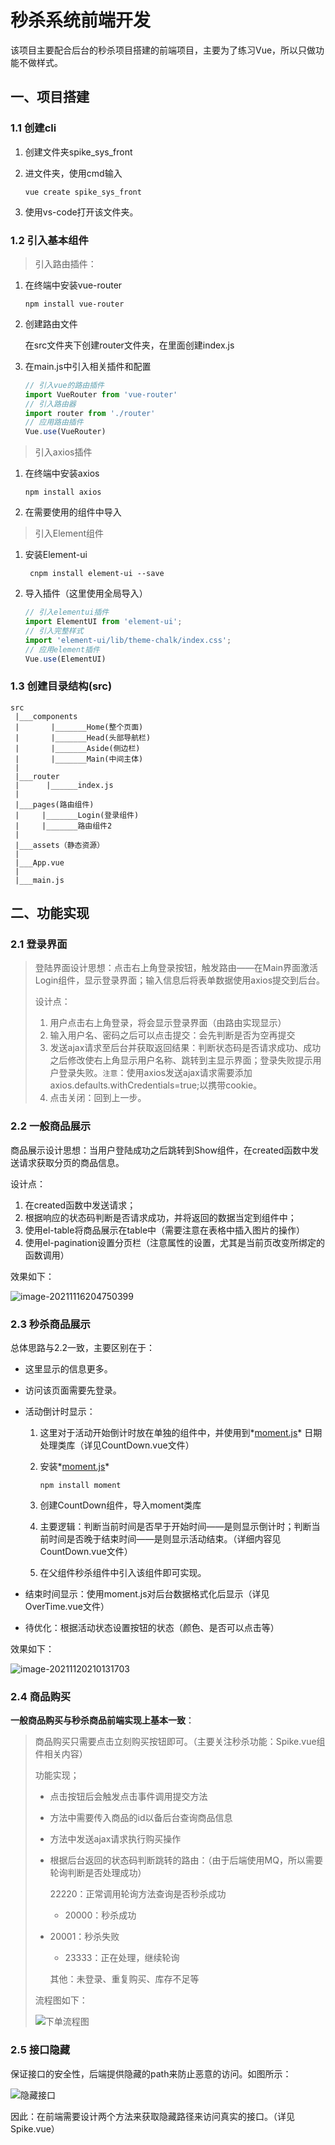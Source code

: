 # 秒杀系统前端开发

该项目主要配合后台的秒杀项目搭建的前端项目，主要为了练习Vue，所以只做功能不做样式。

## 一、项目搭建

### 1.1 创建cli

1. 创建文件夹spike_sys_front

2. 进文件夹，使用cmd输入

   ````shell
   vue create spike_sys_front
   ````

3. 使用vs-code打开该文件夹。

### 1.2 引入基本组件

> 引入路由插件：

1. 在终端中安装vue-router

   ````shell
   npm install vue-router
   ````

2. 创建路由文件

   在src文件夹下创建router文件夹，在里面创建index.js

3. 在main.js中引入相关插件和配置

   `````js
   // 引入vue的路由插件
   import VueRouter from 'vue-router'
   // 引入路由器
   import router from './router'
   // 应用路由插件
   Vue.use(VueRouter)
   `````

> 引入axios插件

1. 在终端中安装axios

   ````shell
   npm install axios
   ````

2. 在需要使用的组件中导入

> 引入Element组件

1. 安装Element-ui

   `````shell
    cnpm install element-ui --save
   `````

2. 导入插件（这里使用全局导入）

   ````js
   // 引入elementui插件
   import ElementUI from 'element-ui';
   // 引入完整样式
   import 'element-ui/lib/theme-chalk/index.css';
   // 应用element插件
   Vue.use(ElementUI)
   ````

### 1.3 创建目录结构(src)

```shell
src
 |___components
 |       |_______Home(整个页面)
 |       |_______Head(头部导航栏)
 |       |_______Aside(侧边栏)
 |       |_______Main(中间主体)
 |      
 |___router
 |      |______index.js
 |
 |___pages(路由组件)
 |     |_______Login(登录组件)
 |     |_______路由组件2
 |
 |___assets（静态资源）
 |
 |___App.vue
 |
 |___main.js
```

## 二、功能实现

### 2.1 登录界面

> 登陆界面设计思想：点击右上角登录按钮，触发路由——在Main界面激活Login组件，显示登录界面；输入信息后将表单数据使用axios提交到后台。
>
> 设计点：
>
> 1. 用户点击右上角登录，将会显示登录界面（由路由实现显示）
> 2. 输入用户名、密码之后可以点击提交：会先判断是否为空再提交
> 3. 发送ajax请求至后台并获取返回结果：判断状态码是否请求成功、成功之后修改使右上角显示用户名称、跳转到主显示界面；登录失败提示用户登录失败。`注意`：使用axios发送ajax请求需要添加axios.defaults.withCredentials=true;以携带cookie。
> 4. 点击关闭：回到上一步。

### 2.2 一般商品展示

商品展示设计思想：当用户登陆成功之后跳转到Show组件，在created函数中发送请求获取分页的商品信息。

设计点：

1. 在created函数中发送请求；
2. 根据响应的状态码判断是否请求成功，并将返回的数据当定到组件中；
3. 使用el-table将商品展示在table中（需要注意在表格中插入图片的操作）
4. 使用el-pagination设置分页栏（注意属性的设置，尤其是当前页改变所绑定的函数调用）

效果如下：

![image-20211116204750399](README.assets/image-20211116204750399.png)

### 2.3 秒杀商品展示

总体思路与2.2一致，主要区别在于：

- 这里显示的信息更多。

- 访问该页面需要先登录。

- 活动倒计时显示：

  1. 这里对于活动开始倒计时放在单独的组件中，并使用到*[moment.js](http://momentjs.cn/docs/#/use-it/)* 日期处理类库（详见CountDown.vue文件）

  2. 安装*[moment.js](http://momentjs.cn/docs/#/use-it/)* 

     `````shell
     npm install moment
     `````

  3. 创建CountDown组件，导入moment类库

  4. 主要逻辑：判断当前时间是否早于开始时间——是则显示倒计时；判断当前时间是否晚于结束时间——是则显示活动结束。（详细内容见CountDown.vue文件）

  5. 在父组件秒杀组件中引入该组件即可实现。

- 结束时间显示：使用moment.js对后台数据格式化后显示（详见OverTime.vue文件）

- 待优化：根据活动状态设置按钮的状态（颜色、是否可以点击等）

效果如下：

![image-20211120210131703](README.assets/image-20211120210131703.png)

### 2.4 商品购买

**一般商品购买与秒杀商品前端实现上基本一致**：

> 商品购买只需要点击立刻购买按钮即可。（主要关注秒杀功能：Spike.vue组件相关内容）
>
> 功能实现；
>
> - 点击按钮后会触发点击事件调用提交方法
>
> - 方法中需要传入商品的id以备后台查询商品信息
>
> - 方法中发送ajax请求执行购买操作
>
> - 根据后台返回的状态码判断跳转的路由：（由于后端使用MQ，所以需要轮询判断是否处理成功）
>
>   22220：正常调用轮询方法查询是否秒杀成功
>
>   - 20000：秒杀成功
> - 20001：秒杀失败
>   - 23333：正在处理，继续轮询
>   
>   其他：未登录、重复购买、库存不足等
>
> 流程图如下：
>
> ![下单流程图](README.assets/下单流程图.png)

### 2.5 接口隐藏

保证接口的安全性，后端提供隐藏的path来防止恶意的访问。如图所示：

![隐藏接口](README.assets/隐藏接口.png)

因此：在前端需要设计两个方法来获取隐藏路径来访问真实的接口。（详见Spike.vue）





